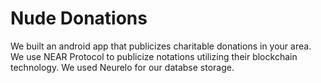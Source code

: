 # Nude Donations 
We built an android app that publicizes charitable donations in your area. We use NEAR Protocol to publicize notations utilizing their blockchain technology. We used Neurelo for our databse storage.
